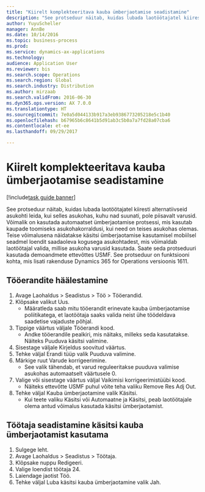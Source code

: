 ```yaml
--- 
title: "Kiirelt komplekteeritava kauba ümberjaotamise seadistamine"
description: "See protseduur näitab, kuidas lubada laotöötajatel kiiresti alternatiivseid asukohti leida, kui selles asukohas, kuhu nad suunati, pole piisavalt varusid."
author: YuyuScheller
manager: AnnBe
ms.date: 10/14/2016
ms.topic: business-process
ms.prod: 
ms.service: dynamics-ax-applications
ms.technology: 
audience: Application User
ms.reviewer: bis
ms.search.scope: Operations
ms.search.region: Global
ms.search.industry: Distribution
ms.author: mirzaab
ms.search.validFrom: 2016-06-30
ms.dyn365.ops.version: AX 7.0.0
ms.translationtype: HT
ms.sourcegitcommit: 7e0a5d044133b917a3eb9386773205218e5c1b40
ms.openlocfilehash: b67965b6c8641b5d91ab3c5b0a7a7fd28a07cba6
ms.contentlocale: et-ee
ms.lasthandoff: 09/29/2017

---
```

# <a name="set-up-short-picking-item-reallocation"></a>Kiirelt komplekteeritava kauba ümberjaotamise seadistamine

[!include[task guide banner](../../includes/task-guide-banner.md)]

See protseduur näitab, kuidas lubada laotöötajatel kiiresti alternatiivseid asukohti leida, kui selles asukohas, kuhu nad suunati, pole piisavalt varusid. Võimalik on kasutada automaatset ümberjaotamise protsessi, mis kasutab kaupade toomiseks asukohakorraldusi, kui need on teises asukohas olemas. Teise võimalusena näidatakse käsitsi ümberjaotamise kasutamisel mobiilsel seadmel loendit saadaoleva kogusega asukohtadest, mis võimaldab laotöötajal valida, millise asukoha varusid kasutada. Saate seda protseduuri kasutada demoandmete ettevõttes USMF. See protseduur on funktsiooni kohta, mis lisati rakenduse Dynamics 365 for Operations versioonis 1611.


## <a name="set-up-work-exceptions"></a>Tööerandite häälestamine
1. Avage Laohaldus > Seadistus > Töö > Tööerandid.
2. Klõpsake valikut Uus.
    * Määratleda saab mitu tööerandit erinevate kauba ümberjaotamise poliitikatega, et laotöötaja saaks valida neist ühe töödeldava saadetise vajaduste põhjal.  
3. Tippige väärtus väljale Tööerandi kood.
    * Andke tööerandile pealkiri, mis näitaks, milleks seda kasutatakse. Näiteks Puuduva käsitsi valimine.  
4. Sisestage väljale Kirjeldus soovitud väärtus.
5. Tehke väljal Erandi tüüp valik Puuduva valimine.
6. Märkige ruut Varude korrigeerimine.
    * See valik tähendab, et varud reguleeritakse puuduva valimise asukohas automaatselt väärtusele 0.  
7. Valige või sisestage väärtus väljal Vaikimisi korrigeerimistüübi kood.
    * Näiteks ettevõtte USMF puhul võite teha valiku Remove Res Adj Out.  
8. Tehke väljal Kauba ümberjaotamine valik Käsitsi.
    * Kui teete valiku Käsitsi või Automaatne ja Käsitsi, peab laotöötajale olema antud võimalus kasutada käsitsi ümberjaotamist.  

## <a name="set-up-a-worker-to-use-manual-item-reallocation"></a>Töötaja seadistamine käsitsi kauba ümberjaotamist kasutama
1. Sulgege leht.
2. Avage Laohaldus > Seadistus > Töötaja.
3. Klõpsake nuppu Redigeeri.
4. Valige loendist töötaja 24.
5. Laiendage jaotist Töö.
6. Tehke väljal Luba käsitsi kauba ümberjaotamine valik Jah.


